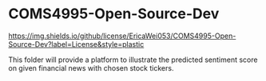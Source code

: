 # COMS4995-Open-Source-Dev

https://img.shields.io/github/license/EricaWei053/COMS4995-Open-Source-Dev?label=License&style=plastic

This folder will provide a platform to illustrate the predicted sentiment score on given financial news with chosen stock tickers.


